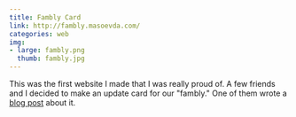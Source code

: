 ```yaml
---
title: Fambly Card
link: http://fambly.masoevda.com/
categories: web
img:
- large: fambly.png
  thumb: fambly.jpg
---
```


This was the first website I made that I was really proud of. A few friends and I decided to make an update card for our "fambly." One of them wrote a [blog post](https://www.oberlin.edu/blogs/love-delightful-family) about it.
